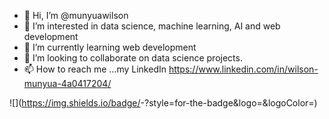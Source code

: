 - 👋 Hi, I’m @munyuawilson
- 👀 I’m interested in data science, machine learning, AI and web development
- 🌱 I’m currently learning web development
- 💞️ I’m looking to collaborate on data science projects.
- 📫 How to reach me ...my LinkedIn https://www.linkedin.com/in/wilson-munyua-4a0417204/

![<Badge Name>](https://img.shields.io/badge/<Badge Text>-<Background Color>?style=for-the-badge&logo=<Icon Name>&logoColor=<Logo Color>)

<!---
munyuawilson/munyuawilson is a ✨ special ✨ repository because its `README.md` (this file) appears on your GitHub profile.
You can click the Preview link to take a look at your changes.
--->
